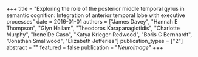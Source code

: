 +++
title = "Exploring the role of the posterior middle temporal gyrus in semantic cognition: Integration of anterior temporal lobe with executive processes"
date = 2016-01-01
authors = ["James Davey", "Hannah E Thompson", "Glyn Hallam", "Theodoros Karapanagiotidis", "Charlotte Murphy", "Irene De Caso", "Katya Krieger-Redwood", "Boris C Bernhardt", "Jonathan Smallwood", "Elizabeth Jefferies"]
publication_types = ["2"]
abstract = ""
featured = false
publication = "*NeuroImage*"
+++

